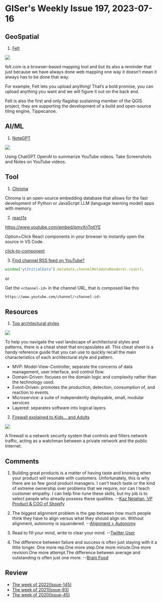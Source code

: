 # GISer's Weekly Issue 197, 2023-07-16

## GeoSpatial

1. [Felt](https://felt.com/)

![](https://assets.website-files.com/610b3b739dae2ec5c91c8b4a/63f94d2aac335213bafe912d_Consulting-p-1080.png)

felt.com is a browser-based mapping tool and but its also a reminder that just because we have always done web mapping one way it doesn’t mean it always has to be done that way.

For example, Felt lets you upload anything! That’s a bold promise, you can upload anything you want and we will figure it out on the back end.

Felt is also the first and only flagship sustaining member of the QGIS project, they are supporting the development of a build and open-source tiling engine, Tippecanoe.

## AI/ML

1. [NoteGPT](https://chrome.google.com/webstore/detail/notegpt-summary-with-chat/baecjmoceaobpnffgnlkloccenkoibbb)

![](https://lh3.googleusercontent.com/A0CFSv4B5crWsOC5VDxOvJP9NcbjC_VszHpE82hT5GMMdEa-Id2V_PCuCWNY4VIzLTPmLnVB_MAHFXEwQ2L_XsvT=w640-h400-e365-rj-sc0x00ffffff)

Using ChatGPT OpenAI to summarize YouTube videos. Take Screenshots and Notes on YouTube videos.

## Tool

1. [Chroma](https://github.com/chroma-core/chroma)

Chroma is an open-source embedding database that allows for the fast development of Python or JavaScript LLM (language learning model) apps with memory.

2. [react1s](https://github.com/aaamoon/react1s)

https://www.youtube.com/embed/pmvXnTptlYE

Option+Click React components in your browser to instantly open the source in VS Code.

[click-to-component](https://github.com/ericclemmons/click-to-component)

3. [Find channel RSS feed on YouTube?](https://webapps.stackexchange.com/questions/111680/how-to-find-channel-rss-feed-on-youtube)

```ts
window["ytInitialData"].metadata.channelMetadataRenderer.rssUrl;
```

or

Get the `<channel-id>` in the channel URL, that is composed like this

```zsh
https://www.youtube.com/channel/<channel-id>
```

## Resources

1. [Top architectural styles](https://blog.bytebytego.com/i/134910710/top-architectural-styles)

![](https://substackcdn.com/image/fetch/w_1456,c_limit,f_webp,q_auto:good,fl_progressive:steep/https%3A%2F%2Fsubstack-post-media.s3.amazonaws.com%2Fpublic%2Fimages%2F658ccb8c-bd4f-4803-b5f0-05920d1554a0_1280x1810.jpeg)

To help you navigate the vast landscape of architectural styles and patterns, there is a cheat sheet that encapsulates all. This cheat sheet is a handy reference guide that you can use to quickly recall the main characteristics of each architectural style and pattern.

- MVP: Model-View-Controller, separate the concerns of data management, user interface, and control flow.
- Domain-Driven: focuses on the domain logic and complexity rather than the technology used.
- Event-Driven: promotes the production, detection, consumption of, and reaction to events.
- Microservice: a suite of independently deployable, small, modular services
- Layered: separates software into logical layers.

2. [Firewall explained to Kids… and Adults](https://blog.bytebytego.com/i/134910710/firewall-explained-to-kids-and-adults)

![](https://substackcdn.com/image/fetch/w_1456,c_limit,f_webp,q_auto:good,fl_progressive:steep/https%3A%2F%2Fsubstack-post-media.s3.amazonaws.com%2Fpublic%2Fimages%2F89c38b43-ca19-49ea-a91b-e7de8636707d_1992x1536.jpeg)

A firewall is a network security system that controls and filters network traffic, acting as a watchman between a private network and the public Internet.

## Comments

1. Building great products is a matter of having taste and knowing when your product will resonate with customers. Unfortunately, this is why there are so few good product managers. I can't teach taste or the kind of extreme ownership over problems that we require, nor can I teach customer empathy. I can help fine-tune these skills, but my job is to select people who already possess these qualities.
   --[Kaz Nejatian, VP Product & COO of Shopify](https://creatoreconomy.so/p/kaz-coo-shopify-craft-and-no-meetings)

2. The biggest alignment problem is the gap between how much people think they have to align versus what they should align on. Without alignment, autonomy is squandered.
   --[Alignment > Autonomy](https://buildrightside.com/autonomy-alignment)

3. Read to fill your mind, write to clear your mind.
   --[Twitter User](https://twitter.com/fortelabs/status/1676898356960927747)

4. The difference between failure and success is often just staying with it a little longer. One more rep.One more step.One more minute.One more revision.One more attempt.The difference between average and outstanding is often just one more.
   --[Brain Food](https://fs.blog/brain-food/july-16-2023/)

## Review

- [The week of 2022(Issue-145)](../2022/issue-145.md)
- [The week of 2021(Issue-93)](../2021/issue-93.md)
- [The week of 2020(Issue-45)](../2020/issue-45.md)
